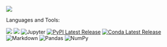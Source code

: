 <img src="https://github.com/mdalton87/readme_files/blob/main/matthew_dalton.gif?raw=true">


Languages and Tools:

<img src="https://badgen.net/pypi/python/black"> <img src="https://img.shields.io/badge/-MySQL-F29111?style=flat&logo=mysql&logoColor=FFFFFF"> <img alt="Jupyter" src="https://img.shields.io/badge/Jupyter-%23F37626.svg?&style=for-the-badge&logo=Jupyter&logoColor=white" /> [![PyPI Latest Release](https://img.shields.io/pypi/v/pandas.svg)](https://pypi.org/project/pandas/) [![Conda Latest Release](https://anaconda.org/conda-forge/pandas/badges/version.svg)](https://anaconda.org/anaconda/pandas/) <img alt="Markdown" src="https://img.shields.io/badge/markdown-%23000000.svg?&style=for-the-badge&logo=markdown&logoColor=white"/> <img alt="Pandas" src="https://img.shields.io/badge/pandas-%23150458.svg?&style=for-the-badge&logo=pandas&logoColor=white" /> <img alt="NumPy" src="https://img.shields.io/badge/numpy-%23013243.svg?&style=for-the-badge&logo=numpy&logoColor=white" />





<!--
**mdalton87/mdalton87** is a ✨ _special_ ✨ repository because its `README.md` (this file) appears on your GitHub profile.

Here are some ideas to get you started:

- 🔭 I’m currently working on ...
- 🌱 I’m currently learning ...
- 👯 I’m looking to collaborate on ...
- 🤔 I’m looking for help with ...
- 💬 Ask me about ...
- 📫 How to reach me: ...
- 😄 Pronouns: ...
- ⚡ Fun fact: ...
-->
